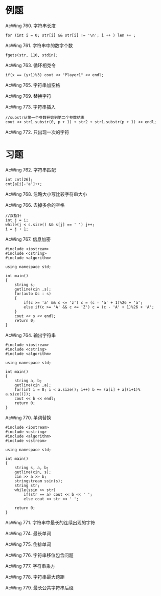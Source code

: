 # 例题
AcWing 760. 字符串长度
```
for (int i = 0; str[i] && str[i] != '\n'; i ++ ) len ++ ;
```
AcWing 761. 字符串中的数字个数
```
fgets(str, 110, stdin);
```
AcWing 763. 循环相克令
```
if(x == (y+1)%3) cout << "Player1" << endl;
```
AcWing 765. 字符串加空格

AcWing 769. 替换字符

AcWing 773. 字符串插入
```
//substr从第一个参数开始到第二个参数结束
cout << str1.substr(0, p + 1) + str2 + str1.substr(p + 1) << endl;
```

AcWing 772. 只出现一次的字符


# 习题
AcWing 762. 字符串匹配
```
int cnt[26];
cnt[a[i]-'a']++;
```

AcWing 768. 忽略大小写比较字符串大小

AcWing 766. 去掉多余的空格
```
//双指针
int j = i;
while(j < s.size() && s[j] == ' ') j++;
i = j + 1;
```

AcWing 767. 信息加密
```
#include <iostream>
#include <cstring>
#include <algorithm>

using namespace std;

int main()
{
    string s;
    getline(cin ,s);
    for(auto &c : s)
    {
        if(c >= 'a' && c <= 'z') c = (c - 'a' + 1)%26 + 'a';
        else if(c >= 'A' && c <= 'Z') c = (c - 'A' + 1)%26 + 'A';
    }
    cout << s << endl;
    return 0;
}
```

AcWing 764. 输出字符串
```
#include <iostream>
#include <cstring>
#include <algorithm>

using namespace std;

int main()
{
    string a, b;
    getline(cin ,a);
    for(int i = 0; i < a.size(); i++) b += (a[i] + a[(i+1)% a.size()]);
    cout << b << endl;
    return 0;
}
```

AcWing 770. 单词替换
```
#include <iostream>
#include <cstring>
#include <algorithm>
#include <sstream>

using namespace std;

int main()
{
    string s, a, b;
    getline(cin, s);
    cin >> a >> b;
    stringstream ssin(s);
    string str;
    while(ssin >> str)
        if(str == a) cout << b << ' ';
        else cout << str << ' ';
    
    return 0;
}
```

AcWing 771. 字符串中最长的连续出现的字符

AcWing 774. 最长单词

AcWing 775. 倒排单词

AcWing 776. 字符串移位包含问题

AcWing 777. 字符串乘方

AcWing 778. 字符串最大跨距

AcWing 779. 最长公共字符串后缀
